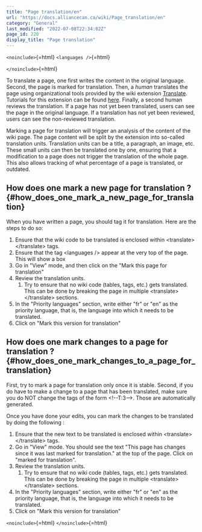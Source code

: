 ```yaml
---
title: "Page translation/en"
url: "https://docs.alliancecan.ca/wiki/Page_translation/en"
category: "General"
last_modified: "2022-07-08T22:34:02Z"
page_id: 220
display_title: "Page translation"
---
```


`<noinclude>`{=html} `<languages />`{=html}

`</noinclude>`{=html}

To translate a page, one first writes the content in the original language. Second, the page is marked for translation. Then, a *human* translates the page using organizational tools provided by the wiki extension [Translate](https://www.mediawiki.org/wiki/Extension:Translate). Tutorials for this extension can be found [here](https://www.mediawiki.org/wiki/Help:Extension:Translate). Finally, a second human reviews the translation. If a page has not yet been translated, users can see the page in the original language. If a translation has not yet been reviewed, users can see the non-reviewed translation.

Marking a page for translation will trigger an analysis of the content of the wiki page. The page content will be split by the extension into so-called translation units. Translation units can be a title, a paragraph, an image, etc. These small units can then be translated one by one, ensuring that a modification to a page does not trigger the translation of the whole page. This also allows tracking of what percentage of a page is translated, or outdated.

## How does one mark a new page for translation ? {#how_does_one_mark_a_new_page_for_translation}

When you have written a page, you should tag it for translation. Here are the steps to do so:

1.  Ensure that the wiki code to be translated is enclosed within \<translate\> \</translate\> tags.
2.  Ensure that the tag \<languages /\> appear at the very top of the page. This will show a box
3.  Go in "View" mode, and then click on the "Mark this page for translation"
4.  Review the translation units.
    1.  Try to ensure that no wiki code (tables, tags, etc.) gets translated. This can be done by breaking the page in multiple \<translate\> \</translate\> sections.
5.  In the "Priority languages" section, write either "fr" or "en" as the priority language, that is, the language into which it needs to be translated.
6.  Click on "Mark this version for translation"

## How does one mark changes to a page for translation ? {#how_does_one_mark_changes_to_a_page_for_translation}

First, try to mark a page for translation only once it is stable. Second, if you do have to make a change to a page that has been translated, make sure you do NOT change the tags of the form \<!\--T:3\--\>. Those are automatically generated.

Once you have done your edits, you can mark the changes to be translated by doing the following :

1.  Ensure that the new text to be translated is enclosed within \<translate\> \</translate\> tags.
2.  Go in "View" mode. You should see the text "This page has changes since it was last marked for translation." at the top of the page. Click on "marked for translation".
3.  Review the translation units.
    1.  Try to ensure that no wiki code (tables, tags, etc.) gets translated. This can be done by breaking the page in multiple \<translate\> \</translate\> sections.
4.  In the "Priority languages" section, write either "fr" or "en" as the priority language, that is, the language into which it needs to be translated.
5.  Click on "Mark this version for translation"

`<noinclude>`{=html} `</noinclude>`{=html}
